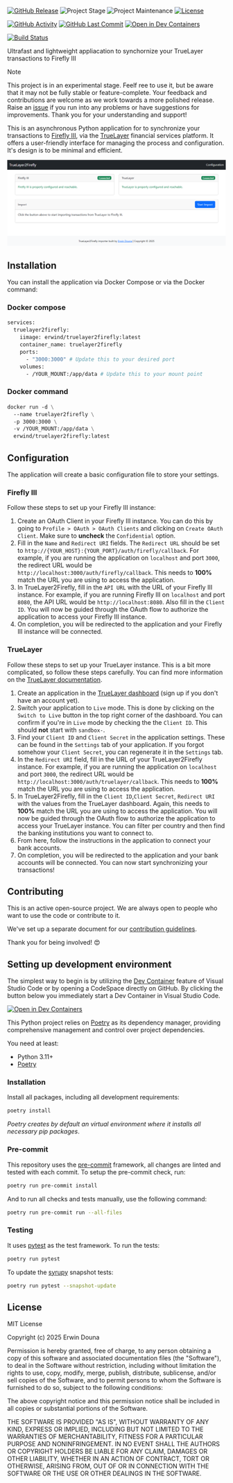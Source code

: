 <!-- PROJECT SHIELDS -->
[![GitHub Release][releases-shield]][releases]
![Project Stage][project-stage-shield]
![Project Maintenance][maintenance-shield]
[![License][license-shield]](LICENSE)

[![GitHub Activity][commits-shield]][commits-url]
[![GitHub Last Commit][last-commit-shield]][commits-url]
[![Open in Dev Containers][devcontainer-shield]][devcontainer]

[![Build Status][build-shield]][build-url]


Ultrafast and lightweight appliacation to synchornize your TrueLayer transactions to Firefly III

>[!NOTE]
>This project is in an experimental stage. Feelf ree to use it, but be aware that it may not be fully stable or feature-complete. Your feedback and contributions are welcome as we work towards a more polished release. Raise an [issue](https://github.com/erwindounaner/truelayer2firefly/issues) if you run into any problems or have suggestions for improvements. Thank you for your understanding and support!


This is an asynchronous Python application for to synchronize your transactions to [Firefly III](https://firefly-iii.org/), via the [TrueLayer](https://www.truelayer.com/) financial services platform.
It offers a user-friendly interface for managing the process and configuration. It's design is to be minimal and efficient.

![Promo](images/promo.png)

## Installation

You can install the application via Docker Compose or via the Docker command:

### Docker compose
```dockerfile
services:
  truelayer2firefly:
    iimage: erwind/truelayer2firefly:latest
    container_name: truelayer2firefly
    ports:
      - "3000:3000" # Update this to your desired port
    volumes:
      - /YOUR_MOUNT:/app/data # Update this to your mount point
```

### Docker command
```dockerfile
docker run -d \
  --name truelayer2firefly \
  -p 3000:3000 \
  -v /YOUR_MOUNT:/app/data \
  erwind/truelayer2firefly:latest
```

## Configuration
The application will create a basic configuration file to store your settings.

### Firefly III
Follow these steps to set up your Firefly III instance:
1. Create an OAuth Client in your Firefly III instance. You can do this by going to
`Profile > OAuth > OAuth Clients` and clicking on `Create OAuth Client`. Make sure to **uncheck** the `Confidential` option.
2. Fill in the `Name` and `Redirect URI` fields. The `Redirect URL` should be set to `http://{YOUR_HOST}:{YOUR_PORT}/auth/firefly/callback`. For example, if you are running the application on `localhost` and port `3000`, the redirect URL would be `http://localhost:3000/auth/firefly/callback`. This needs to **100%** match the URL you are using to access the application.
3. In TrueLayer2Firefly, fill in the `API URL` with the URL of your Firefly III instance. For example, if you are running Firefly III on `localhost` and port `8080`, the API URL would be `http://localhost:8080`. Also fill in the `Client ID`. You will now be guided through the OAuth flow to authorize the application to access your Firefly III instance.
4. On completion, you will be redirected to the application and your Firefly III instance will be connected.

### TrueLayer
Follow these steps to set up your TrueLayer instance. This is a bit more complicated, so follow these steps carefully. You can find more information on the [TrueLayer documentation](https://docs.truelayer.com/).
1. Create an application in the [TrueLayer dashboard](https://console.truelayer.com/) (sign up if you don't have an account yet).
2. Switch your application to `Live` mode. This is done by clicking on the `Switch to Live` button in the top right corner of the dashboard. You can confirm if you're in `Live` mode by checking the the `Client ID`. This should **not** start with `sandbox-`.
2. Find your `Client ID` and `Client Secret` in the application settings. These can be found in the `Settings` tab of your application. If you forgot somehow your `Client Secret`, you can regenerate it in the `Settings` tab.
3. In the `Redirect URI` field, fill in the URL of your TrueLayer2Firefly instance. For example, if you are running the application on `localhost` and port `3000`, the redirect URL would be `http://localhost:3000/auth/truelayer/callback`. This needs to **100%** match the URL you are using to access the application.
4. In TrueLayer2Firefly, fill in the `Client ID`,`Client Secret`, `Redirect URI` with the values from the TrueLayer dashboard. Again, this needs to **100%** match the URL you are using to access the application. You will now be guided through the OAuth flow to authorize the application to access your TrueLayer instance. You can filter per country and then find the banking institutions you want to connect to.
5. From here, follow the instructions in the application to connect your bank accounts.
6. On completion, you will be redirected to the application and your bank accounts will be connected. You can now start synchronizing your transactions!

## Contributing

This is an active open-source project. We are always open to people who want to
use the code or contribute to it.

We've set up a separate document for our
[contribution guidelines](CONTRIBUTING.md).

Thank you for being involved! :heart_eyes:

## Setting up development environment

The simplest way to begin is by utilizing the [Dev Container][devcontainer]
feature of Visual Studio Code or by opening a CodeSpace directly on GitHub.
By clicking the button below you immediately start a Dev Container in Visual Studio Code.

[![Open in Dev Containers][devcontainer-shield]][devcontainer]

This Python project relies on [Poetry][poetry] as its dependency manager,
providing comprehensive management and control over project dependencies.

You need at least:

- Python 3.11+
- [Poetry][poetry-install]

### Installation

Install all packages, including all development requirements:

```bash
poetry install
```

_Poetry creates by default an virtual environment where it installs all
necessary pip packages_.

### Pre-commit

This repository uses the [pre-commit][pre-commit] framework, all changes
are linted and tested with each commit. To setup the pre-commit check, run:

```bash
poetry run pre-commit install
```

And to run all checks and tests manually, use the following command:

```bash
poetry run pre-commit run --all-files
```

### Testing

It uses [pytest](https://docs.pytest.org/en/stable/) as the test framework. To run the tests:

```bash
poetry run pytest
```

To update the [syrupy](https://github.com/tophat/syrupy) snapshot tests:

```bash
poetry run pytest --snapshot-update
```

## License

MIT License

Copyright (c) 2025 Erwin Douna

Permission is hereby granted, free of charge, to any person obtaining a copy
of this software and associated documentation files (the "Software"), to deal
in the Software without restriction, including without limitation the rights
to use, copy, modify, merge, publish, distribute, sublicense, and/or sell
copies of the Software, and to permit persons to whom the Software is
furnished to do so, subject to the following conditions:

The above copyright notice and this permission notice shall be included in all
copies or substantial portions of the Software.

THE SOFTWARE IS PROVIDED "AS IS", WITHOUT WARRANTY OF ANY KIND, EXPRESS OR
IMPLIED, INCLUDING BUT NOT LIMITED TO THE WARRANTIES OF MERCHANTABILITY,
FITNESS FOR A PARTICULAR PURPOSE AND NONINFRINGEMENT. IN NO EVENT SHALL THE
AUTHORS OR COPYRIGHT HOLDERS BE LIABLE FOR ANY CLAIM, DAMAGES OR OTHER
LIABILITY, WHETHER IN AN ACTION OF CONTRACT, TORT OR OTHERWISE, ARISING FROM,
OUT OF OR IN CONNECTION WITH THE SOFTWARE OR THE USE OR OTHER DEALINGS IN THE
SOFTWARE.


<!-- LINKS FROM PLATFORM -->


<!-- MARKDOWN LINKS & IMAGES -->
[build-shield]: https://github.com/erwindouna/truelayer2firefly/actions/workflows/docker-publish.yml/badge.svg
[build-url]: https://github.com/erwindouna/truelayer2firefly/actions/workflows/docker-publish.yml
[codecov-shield]: https://codecov.io/gh/erwindouna/truelayer2firefly/branch/main/graph/badge.svg?token=TOKEN
[codecov-url]: https://codecov.io/gh/erwindouna/truelayer2firefly
[commits-shield]: https://img.shields.io/github/commit-activity/y/erwindouna/truelayer2firefly.svg
[commits-url]: https://github.com/erwindouna/truelayer2firefly/commits/main
[devcontainer-shield]: https://img.shields.io/static/v1?label=Dev%20Containers&message=Open&color=blue&logo=visualstudiocode
[devcontainer]: https://vscode.dev/redirect?url=vscode://ms-vscode-remote.remote-containers/cloneInVolume?url=https://github.com/erwindouna/truelayer2firefly
[downloads-shield]: https://img.shields.io/pypi/dm/truelayer2firefly
[downloads-url]: https://pypistats.org/packages/truelayer2firefly
[last-commit-shield]: https://img.shields.io/github/last-commit/erwindouna/truelayer2firefly.svg
[license-shield]: https://img.shields.io/github/license/erwindouna/truelayer2firefly.svg
[maintainability-shield]: https://api.codeclimate.com/v1/badges/TOKEN/maintainability
[maintainability-url]: https://codeclimate.com/github/erwindouna/truelayer2firefly/maintainability
[maintenance-shield]: https://img.shields.io/maintenance/yes/2025.svg
[project-stage-shield]: https://img.shields.io/badge/project%20stage-experimental-yellow.svg
[pypi]: https://pypi.org/project/truelayer2firefly/
[python-versions-shield]: https://img.shields.io/pypi/pyversions/truelayer2firefly
[releases-shield]: https://img.shields.io/github/release/erwindouna/truelayer2firefly.svg
[releases]: https://github.com/erwindouna/truelayer2firefly/releases
[typing-shield]: https://github.com/erwindouna/truelayer2firefly/actions/workflows/typing.yaml/badge.svg
[typing-url]: https://github.com/erwindouna/truelayer2firefly/actions/workflows/typing.yaml

[poetry-install]: https://python-poetry.org/docs/#installation
[poetry]: https://python-poetry.org
[pre-commit]: https://pre-commit.com
